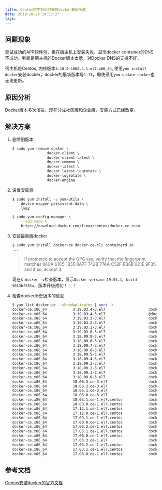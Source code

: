 ```yaml
---
title: Centos宿主机如何安装docker最新版本
date: 2019-10-26 14:55:27
tags:
---
```


## 问题现象

测试成功的APP软件包，但在宿主机上安装失败，显示docker container的DNS不成功，判断是宿主机的Docker版本太低，对Docker DNS的支持不好。  

宿主机是Centos, 内核版本`3.10.0-1062.4.1.el7.x86_64`, 使用`yum install docker`安装docker，docker的最新版本号`1.13`，即使采用`yum update docker`也无法更新。  

## 原因分析

Docker版本多次演进，现在分成社区版和企业版，安装方式已经改变。

## 解决方案

1. 删除旧版本

    ``` bash
    $ sudo yum remove docker \
                    docker-client \
                    docker-client-latest \
                    docker-common \
                    docker-latest \
                    docker-latest-logrotate \
                    docker-logrotate \
                    docker-engine
    ```

2. 设置安装源

    ``` bash
    $ sudo yum install -y yum-utils \
        device-mapper-persistent-data \
        lvm2

    $ sudo yum-config-manager \
        --add-repo \
        https://download.docker.com/linux/centos/docker-ce.repo
    ```

3. 安装最新版docker

    ``` bash
    $ sudo yum install docker-ce docker-ce-cli containerd.io
    ...

    ```

    > If prompted to accept the GPG key, verify that the fingerprint matches 060A 61C5 1B55 8A7F 742B 77AA C52F EB6B 621E 9F35, and if so, accept it.

    现在`$ docker -v`检查版本，显示`Docker version 19.03.4, build 9013bf583a`，版本升级成功！！！

4. 检查docker历史版本的信息
  
    ``` bash
    $ yum list docker-ce --showduplicates | sort -r
    docker-ce.x86_64            3:19.03.4-3.el7                    docker-ce-stable
    docker-ce.x86_64            3:19.03.4-3.el7                    @docker-ce-stable
    docker-ce.x86_64            3:19.03.3-3.el7                    docker-ce-stable  
    docker-ce.x86_64            3:19.03.2-3.el7                    docker-ce-stable
    docker-ce.x86_64            3:19.03.1-3.el7                    docker-ce-stable
    docker-ce.x86_64            3:19.03.0-3.el7                    docker-ce-stable
    docker-ce.x86_64            3:18.09.9-3.el7                    docker-ce-stable
    docker-ce.x86_64            3:18.09.8-3.el7                    docker-ce-stable
    docker-ce.x86_64            3:18.09.7-3.el7                    docker-ce-stable
    docker-ce.x86_64            3:18.09.6-3.el7                    docker-ce-stable
    docker-ce.x86_64            3:18.09.5-3.el7                    docker-ce-stable
    docker-ce.x86_64            3:18.09.4-3.el7                    docker-ce-stable
    docker-ce.x86_64            3:18.09.3-3.el7                    docker-ce-stable
    docker-ce.x86_64            3:18.09.2-3.el7                    docker-ce-stable
    docker-ce.x86_64            3:18.09.1-3.el7                    docker-ce-stable
    docker-ce.x86_64            3:18.09.0-3.el7                    docker-ce-stable
    docker-ce.x86_64            18.06.3.ce-3.el7                   docker-ce-stable
    docker-ce.x86_64            18.06.2.ce-3.el7                   docker-ce-stable
    docker-ce.x86_64            18.06.1.ce-3.el7                   docker-ce-stable
    docker-ce.x86_64            18.06.0.ce-3.el7                   docker-ce-stable
    docker-ce.x86_64            18.03.1.ce-1.el7.centos            docker-ce-stable
    docker-ce.x86_64            18.03.0.ce-1.el7.centos            docker-ce-stable
    docker-ce.x86_64            17.12.1.ce-1.el7.centos            docker-ce-stable
    docker-ce.x86_64            17.12.0.ce-1.el7.centos            docker-ce-stable
    docker-ce.x86_64            17.09.1.ce-1.el7.centos            docker-ce-stable
    docker-ce.x86_64            17.09.0.ce-1.el7.centos            docker-ce-stable
    docker-ce.x86_64            17.06.2.ce-1.el7.centos            docker-ce-stable
    docker-ce.x86_64            17.06.1.ce-1.el7.centos            docker-ce-stable
    docker-ce.x86_64            17.06.0.ce-1.el7.centos            docker-ce-stable
    docker-ce.x86_64            17.03.3.ce-1.el7                   docker-ce-stable
    docker-ce.x86_64            17.03.2.ce-1.el7.centos            docker-ce-stable
    docker-ce.x86_64            17.03.1.ce-1.el7.centos            docker-ce-stable
    docker-ce.x86_64            17.03.0.ce-1.el7.centos            docker-ce-stable
    ```

## 参考文档

[Centos安装docker的官方文档](https://docs.docker.com/install/linux/docker-ce/centos/)
